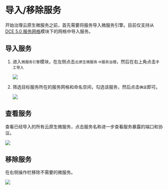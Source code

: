 # 导入/移除服务

开始治理云原生微服务之前，首先需要将服务导入微服务引擎。目前仅支持从 [DCE 5.0 服务网格](../../mspider/intro/index.md)模块下的网格中导入服务。

## 导入服务

1. 进入`微服务引擎`模块，在左侧点击`云原生微服务`->`服务治理`，然后在右上角点击`手工导入`

    ![](https://docs.daocloud.io/daocloud-docs-images/docs/zh/docs/skoala/images/cloudms-import01.png)

2. 筛选目标服务所在的服务网格和命名空间，勾选该服务，然后点击`确定`即可。

    ![](https://docs.daocloud.io/daocloud-docs-images/docs/zh/docs/skoala/images/cloudms-import02.png)

## 查看服务

查看已经导入的所有云原生微服务，点击服务名称进一步查看服务暴露的端口和协议。

![](https://docs.daocloud.io/daocloud-docs-images/docs/zh/docs/skoala/images/cloudms-import04.png)

## 移除服务

在右侧操作栏移除不需要的微服务。

![](https://docs.daocloud.io/daocloud-docs-images/docs/zh/docs/skoala/images/cloudms-import03.png)
